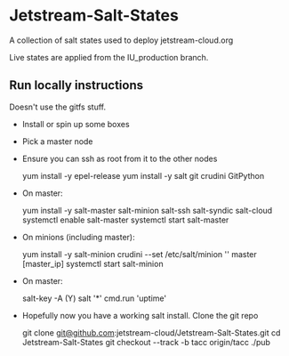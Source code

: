 # Jetstream-Salt-States

A collection of salt states used to deploy jetstream-cloud.org

Live states are applied from the IU_production branch.


## Run locally instructions

Doesn't use the gitfs stuff.

- Install or spin up some boxes
- Pick a master node
- Ensure you can ssh as root from it to the other nodes

    yum install -y epel-release
    yum install -y salt git crudini GitPython

- On master:

    yum install -y salt-master salt-minion salt-ssh salt-syndic salt-cloud
    systemctl enable salt-master
    systemctl start salt-master

- On minions (including master):

    yum install -y salt-minion
    crudini  --set /etc/salt/minion '' master [master_ip]
    systemctl start salt-minion

- On master:

    salt-key -A (Y)
    salt '*' cmd.run 'uptime'

- Hopefully now you have a working salt install. Clone the git repo 

    git clone git@github.com:jetstream-cloud/Jetstream-Salt-States.git
    cd Jetstream-Salt-States
    git checkout --track -b tacc origin/tacc
    ./pub
